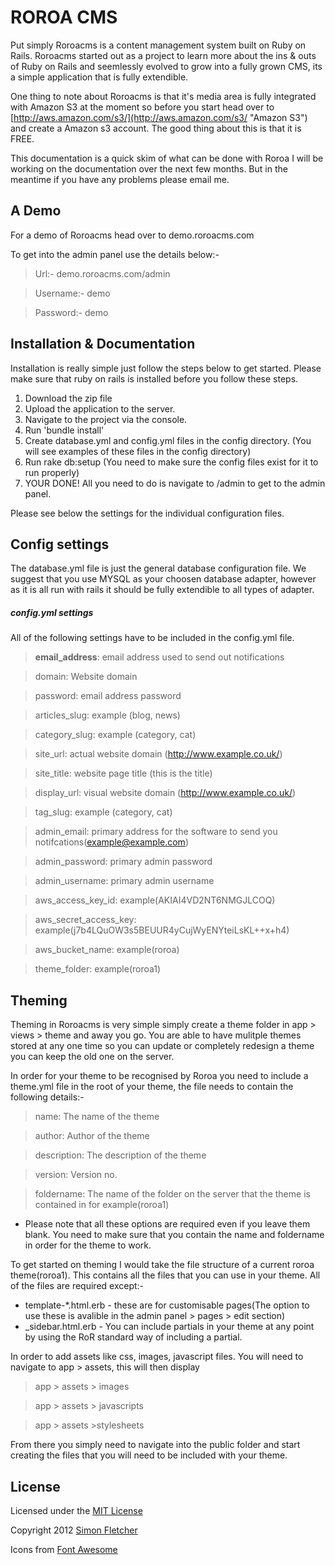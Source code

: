 # ROROA CMS

Put simply Roroacms is a content management system built on Ruby on Rails. Roroacms started out as a project to learn more about the ins & outs of Ruby on Rails and seemlessly evolved to grow into a fully grown CMS, its a simple application that is fully extendible.

One thing to note about Roroacms is that it's media area is fully integrated with Amazon S3 at the moment so before you start head over to [http://aws.amazon.com/s3/](http://aws.amazon.com/s3/ "Amazon S3") and create a Amazon s3 account. The good thing about this is that it is FREE.

This documentation is a quick skim of what can be done with Roroa I will be working on the documentation over the next few months. But in the meantime if you have any problems please email me.

## A Demo

For a demo of Roroacms head over to demo.roroacms.com

To get into the admin panel use the details below:-

> Url:- demo.roroacms.com/admin

> Username:- demo

> Password:- demo

## Installation & Documentation 

Installation is really simple just follow the steps below to get started. Please make sure that ruby on rails is installed before you follow these steps.

1.  Download the zip file
2.  Upload the application to the server.
3.  Navigate to the project via the console.
4.  Run 'bundle install'
5.	Create database.yml and config.yml files in the config directory. (You will see examples of these files in the config directory)
6.	Run rake db:setup (You need to make sure the config files exist for it to run properly)
7.	YOUR DONE! All you need to do is navigate to /admin to get to the admin panel.

Please see below the settings for the individual configuration files.


## Config settings

The database.yml file is just the general database configuration file. We suggest that you use MYSQL as your choosen database adapter, however as it is all run with rails it should be fully extendible to all types of adapter.

##### config.yml settings 

All of the following settings have to be included in the config.yml file.

> **email_address**: email address used to send out notifications

> domain: Website domain

> password: email address password

> articles_slug: example (blog, news)

> category_slug: example (category, cat)

> site_url: actual website domain (http://www.example.co.uk/)

> site_title: website page title (this is the title)

> display_url: visual website domain (http://www.example.co.uk/)

> tag_slug: example (category, cat)

> admin_email: primary address for the software to send you notifcations(example@example.com)

> admin_password: primary admin password

> admin_username: primary admin username

> aws_access_key_id: example(AKIAI4VD2NT6NMGJLCOQ)

> aws_secret_access_key: example(j7b4LQuOW3s5BEUUR4yCujWyENYteiLsKL++x+h4)

> aws_bucket_name: example(roroa)

> theme_folder: example(roroa1)

## Theming

Theming in Roroacms is very simple simply create a theme folder in app > views > theme and away you go. You are able to have mulitple themes stored at any one time so you can update or completely redesign a theme you can keep the old one on the server. 

In order for your theme to be recognised by Roroa you need to include a theme.yml file in the root of your theme, the file needs to contain the following details:-

> name: The name of the theme

> author: Author of the theme

> description: The description of the theme

> version: Version no.

> foldername: The name of the folder on the server that the theme is contained in for example(roroa1)

* Please note that all these options are required even if you leave them blank. You need to make sure that you contain the name and foldername in order for the theme to work.

To get started on theming I would take the file structure of a current roroa theme(roroa1). This contains all the files that you can use in your theme. All of the files are required except:-

* template-*.html.erb - these are for customisable pages(The option to use these is avalible in the admin panel > pages > edit section)
* _sidebar.html.erb - You can include partials in your theme at any point by using the RoR standard way of including a partial.

In order to add assets like css, images, javascript files. You will need to navigate to app > assets, this will then display 

> app > assets > images

> app > assets > javascripts

> app > assets >stylesheets

From there you simply need to navigate into the public folder and start creating the files that you will need to be included with your theme.

## License

Licensed under the [MIT License](http://creativecommons.org/licenses/MIT/)

Copyright 2012 [Simon Fletcher](https://github.com/fletcher890)

Icons from [Font Awesome](http://fortawesome.github.io/Font-Awesome/)